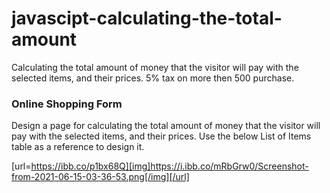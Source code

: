 # javascipt-calculating-the-total-amount

Calculating the total amount of money that the visitor will pay with the selected items, and their prices. 5% tax on more then 500 purchase.




### Online Shopping Form
Design a page for calculating the total amount of money that the visitor will pay with the selected items,
and their prices. Use the below List of Items table as a reference to design it.


[url=https://ibb.co/p1bx68Q][img]https://i.ibb.co/mRbGrw0/Screenshot-from-2021-06-15-03-36-53.png[/img][/url]
